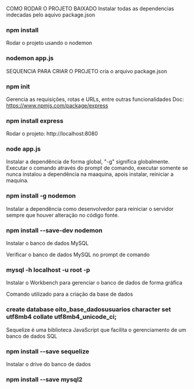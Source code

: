 COMO RODAR O PROJETO BAIXADO
Instalar todas as dependencias indecadas pelo aquivo package.json
### npm install

Rodar o projeto usando o nodemon
### nodemon app.js

SEQUENCIA PARA CRIAR O PROJETO
cria o arquivo package.json
### npm init

Gerencia as requisições, rotas e URLs, entre outras funcionalidades
Doc: https://www.npmjs.com/package/express 
### npm install express

Rodar o projeto: http://localhost:8080
### node app.js

Instalar a dependência de forma global, "-g" significa globalmente. Executar o comando através do prompt de comando, executar somente se nunca instalou a dependência na maaquina, apois instalar, reiniciar a maquina.
### npm install -g nodemon

Instalar a dependência como desenvolvedor para reiniciar o servidor sempre que houver alteração no código fonte.
### npm install --save-dev nodemon

Instalar o banco de dados MySQL

Verificar o banco de dados MySQL no prompt de comando
### mysql -h localhost -u root -p

Instalar o Workbench para gerenciar o banco de dados de forma gráfica

Comando utilizado para a criação da base de dados
### create database oito_base_dadosusuarios character set utf8mb4 collate utf8mb4_unicode_ci;

Sequelize é uma biblioteca JavaScript que facilita o gerenciamento de um banco de dados SQL
### npm install --save sequelize

Instalar o drive do banco de dados
### npm install --save mysql2
